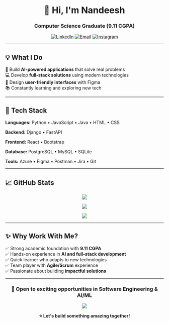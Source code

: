 <div align="center">

# 👋 Hi, I'm Nandeesh

### Computer Science Graduate (9.11 CGPA)

[![LinkedIn](https://img.shields.io/badge/LinkedIn-Connect-0077B5?style=for-the-badge&logo=linkedin)](https://linkedin.com/in/nandeesh393)
[![Email](https://img.shields.io/badge/Email-Contact-D14836?style=for-the-badge&logo=gmail)](mailto:amnandeesh2003@gmail.com)
[![Instagram](https://img.shields.io/badge/Instagram-Follow-E4405F?style=for-the-badge&logo=instagram)](https://instagram.com/nandeesh.nandu_393)

</div>

---

## 💡 What I Do

🤖 Build **AI-powered applications** that solve real problems  
💻 Develop **full-stack solutions** using modern technologies  
🎨 Design **user-friendly interfaces** with Figma  
📚 Constantly learning and exploring new tech

---

## 🚀 Tech Stack

**Languages:** Python • JavaScript • Java • HTML • CSS

**Backend:** Django • FastAPI

**Frontend:** React • Bootstrap

**Database:** PostgreSQL • MySQL • SQLite

**Tools:** Azure • Figma • Postman • Jira • Git

---

## 📈 GitHub Stats

<div align="center">

![](https://github-readme-stats.vercel.app/api?username=nandeesh393&theme=tokyonight&hide_border=true&include_all_commits=true&count_private=true&show_icons=true)

![](https://nirzak-streak-stats.vercel.app/?user=nandeesh393&theme=tokyonight&hide_border=true)

![](https://github-readme-stats.vercel.app/api/top-langs/?username=nandeesh393&theme=tokyonight&hide_border=true&layout=compact&langs_count=6)

</div>

---

## ✨ Why Work With Me?

✅ Strong academic foundation with **9.11 CGPA**  
✅ Hands-on experience in **AI and full-stack development**  
✅ Quick learner who adapts to new technologies  
✅ Team player with **Agile/Scrum** experience  
✅ Passionate about building **impactful solutions**

---

<div align="center">

### 🌟 Open to exciting opportunities in Software Engineering & AI/ML

![](https://visitcount.itsvg.in/api?id=nandeesh393&icon=5&color=0)

**⭐ Let's build something amazing together!**

</div>
